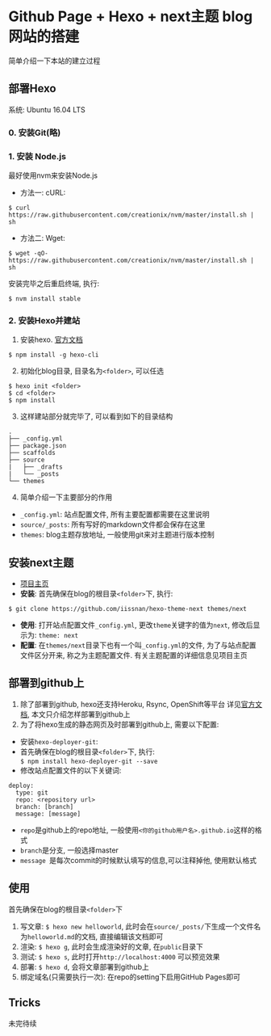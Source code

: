 # Github Page + Hexo + next主题 blog网站的搭建


简单介绍一下本站的建立过程

<!--more-->

## 部署Hexo
系统: Ubuntu 16.04 LTS

### 0. 安装Git(略)

### 1. 安装 Node.js
最好使用nvm来安装Node.js

 - 方法一: cURL:

 ```
 $ curl https://raw.githubusercontent.com/creationix/nvm/master/install.sh | sh
 ```

 - 方法二: Wget:

 ```
 $ wget -qO- https://raw.githubusercontent.com/creationix/nvm/master/install.sh | sh
 ```

安装完毕之后重启终端, 执行:

```
$ nvm install stable
```


### 2. 安装Hexo并建站
1. 安装hexo. [官方文档](https://hexo.io/docs/)

 ```
 $ npm install -g hexo-cli
 ```
2. 初始化blog目录, 目录名为`<folder>`, 可以任选

 ```
 $ hexo init <folder>
 $ cd <folder>
 $ npm install
 ```
3. 这样建站部分就完毕了, 可以看到如下的目录结构
 
 ```
 .
├── _config.yml
├── package.json
├── scaffolds
├── source
|   ├── _drafts
|   └── _posts
└── themes
 ```
4. 简单介绍一下主要部分的作用
 - `_config.yml`: 站点配置文件, 所有主要配置都需要在这里说明
 - `source/_posts`: 所有写好的markdown文件都会保存在这里
 - `themes`: blog主题存放地址, 一般使用git来对主题进行版本控制

## 安装next主题
 - [项目主页](http://theme-next.iissnan.com)
 - **安装**: 首先确保在blog的根目录`<folder>`下, 执行:

```
$ git clone https://github.com/iissnan/hexo-theme-next themes/next
```
 - **使用**: 打开站点配置文件`_config.yml`, 更改`theme`关键字的值为`next`, 修改后显示为: `theme: next`
 - **配置**: 在`themes/next`目录下也有一个叫`_config.yml`的文件, 为了与站点配置文件区分开来, 称之为主题配置文件. 有关主题配置的详细信息见项目主页

## 部署到github上
1. 除了部署到github, hexo还支持Heroku, Rsync, OpenShift等平台 详见[官方文档](https://hexo.io/docs/deployment.html), 本文只介绍怎样部署到github上
2. 为了将hexo生成的静态网页及时部署到github上, 需要以下配置:

 - 安装`hexo-deployer-git`: 
 - 首先确保在blog的根目录`<folder>`下, 执行:  
   `$ npm install hexo-deployer-git --save`
 - 修改站点配置文件的以下关键词:

```
deploy:
  type: git
  repo: <repository url>
  branch: [branch]
  message: [message]
```    

 - `repo`是github上的repo地址, 一般使用`<你的github用户名>.github.io`这样的格式
 - `branch`是分支, 一般选择master
 - `message `是每次commit的时候默认填写的信息,可以注释掉他, 使用默认格式

## 使用

首先确保在blog的根目录`<folder>`下

1. 写文章: `$ hexo new helloworld`, 此时会在`source/_posts/`下生成一个文件名为`helloworld.md`的文档, 直接编辑该文档即可
2. 渲染: `$ hexo g`, 此时会生成渲染好的文章, 在`public`目录下
3. 测试: `$ hexo s`, 此时打开`http://localhost:4000` 可以预览效果
4. 部署: `$ hexo d`, 会将文章部署到github上
5. 绑定域名(只需要执行一次): 在repo的setting下启用GitHub Pages即可

## Tricks
未完待续


